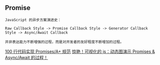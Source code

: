 ## Promise


```
JavaScript 的异步方案演进史：

Raw Callback Style -> Promise Callback Style -> Generator Callback Style -> Async/Await Callback

并非表达能力不断增强的过程，而是对开发者的友好程度不断增加的过程。
```


[100 行代码实现 Promises/A+ 规范](https://zhuanlan.zhihu.com/p/83965949)
[惊艳！可视化的 js：动态图演示 Promises & Async/Await 的过程！](https://zhuanlan.zhihu.com/p/145442030 )